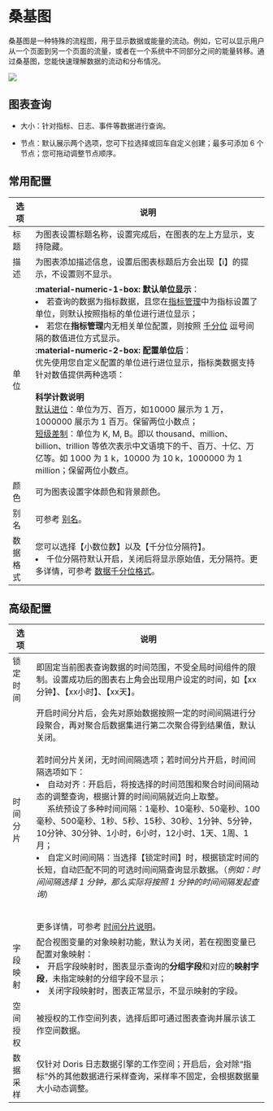 # 桑基图

桑基图是一种特殊的流程图，用于显示数据或能量的流动。例如，它可以显示用户从一个页面到另一个页面的流量，或者在一个系统中不同部分之间的能量转移。通过桑基图，您能快速理解数据的流动和分布情况。

![](../img/sankey.png)

## 图表查询

- 大小：针对指标、日志、事件等数据进行查询。

- 节点：默认展示两个选项，您可下拉选择或回车自定义创建；最多可添加 6 个节点；您可拖动调整节点顺序。

## 常用配置

| 选项 | 说明 |
| --- | --- |
| 标题 | 为图表设置标题名称，设置完成后，在图表的左上方显示，支持隐藏。|
| 描述 | 为图表添加描述信息，设置后图表标题后方会出现【i】的提示，不设置则不显示。 |
| 单位 | **:material-numeric-1-box: 默认单位显示**：<br /><li>若查询的数据为指标数据，且您在[指标管理](../../metrics/dictionary.md)中为指标设置了单位，则默认按照指标的单位进行进位显示；<br /><li>若您在**指标管理**内无相关单位配置，则按照 [千分位](chart-query.md#thousand) 逗号间隔的数值进位方式显示。<br />**:material-numeric-2-box: 配置单位后**：<br />优先使用您自定义配置的单位进行进位显示，指标类数据支持针对数值提供两种选项：<br /><br />**科学计数说明**<br /><u>默认进位</u>：单位为万、百万，如10000 展示为 1 万，1000000 展示为 1 百万。保留两位小数点；<br /><u>短级差制</u>：单位为 K, M, B。即以 thousand、million、billion、trillion 等依次表示中文语境下的千、百万、十亿、万亿等。如 1000 为 1 k，10000 为 10 k，1000000 为 1 million；保留两位小数点。|
| 颜色 | 可为图表设置字体颜色和背景颜色。 |
| 别名 | 可参考 [别名](./timeseries-chart.md#legend)。 |
| 数据格式 | 您可以选择【小数位数】以及【千分位分隔符】。<br /><li>千位分隔符默认开启，关闭后将显示原始值，无分隔符。更多详情，可参考 [数据千分位格式](../visual-chart/chart-query.md#thousand)。 |

## 高级配置

| 选项 | 说明 |
| --- | --- |
| 锁定时间 | 即固定当前图表查询数据的时间范围，不受全局时间组件的限制。设置成功后的图表右上角会出现用户设定的时间，如【xx分钟】、【xx小时】、【xx天】。 |
| 时间分片 | 开启时间分片后，会先对原始数据按照一定的时间间隔进行分段聚合，再对聚合后数据集进行第二次聚合得到结果值，默认关闭。<br /><br />若时间分片关闭，无时间间隔选项；若时间分片开启，时间间隔选项如下：<br /><li>自动对齐：开启后，将按选择的时间范围和聚合时间间隔动态的调整查询，根据计算的时间间隔就近向上取整。<br /> &nbsp; &nbsp; &nbsp;系统预设了多种时间间隔：1毫秒、10毫秒、50毫秒、100毫秒、500毫秒、1秒、5秒、15秒、30秒、1分钟、5分钟，10分钟、30分钟、1小时，6小时，12小时、1天、1周、1月；<br /><li>自定义时间间隔：当选择【锁定时间】时，根据锁定时间的长短，自动匹配不同的可选时间间隔查询显示数据。（*例如：时间间隔选择 1 分钟，那么实际将按照 1 分钟的时间间隔发起查询*）<br /><br /><br />更多详情，可参考 [时间分片说明](chart-query.md#time-slicing)。 |
| 字段映射 | 配合视图变量的对象映射功能，默认为关闭，若在视图变量已配置对象映射：<br /><li>开启字段映射时，图表显示查询的**分组字段**和对应的**映射字段**，未指定映射的分组字段不显示；<br /><li>关闭字段映射时，图表正常显示，不显示映射的字段。<br /> |
| 空间授权 | 被授权的工作空间列表，选择后即可通过图表查询并展示该工作空间数据。 |
| 数据采样 | 仅针对 Doris 日志数据引擎的工作空间；开启后，会对除“指标”外的其他数据进行采样查询，采样率不固定，会根据数据量大小动态调整。 |